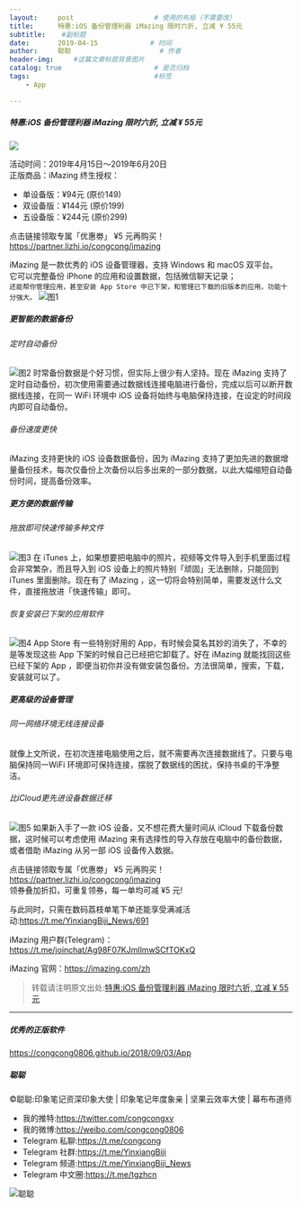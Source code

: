 ```yaml
---
layout:     post                    # 使用的布局（不需要改）
title:      特惠:iOS 备份管理利器 iMazing 限时六折, 立减 ¥ 55元             # 标题 
subtitle:    #副标题
date:       2019-04-15             # 时间
author:     聪聪                      # 作者
header-img:     #这篇文章标题背景图片
catalog: true                       # 是否归档
tags:                               #标签
    - App

---
```

##### 特惠:iOS 备份管理利器 iMazing 限时六折, 立减 ¥ 55元

![](http://ww1.sinaimg.cn/large/9b84e6acly1g24dmymcb3j20xc0m8tb3.jpg)

活动时间：2019年4月15日～2019年6月20日<br>
正版商品：iMazing 终生授权：
* 单设备版：¥94元  (原价149)
* 双设备版：¥144元  (原价199)
* 五设备版：¥244元  (原价299)

点击链接领取专属「优惠劵」 ¥5 元再购买！<br>
<https://partner.lizhi.io/congcong/imazing><br>

iMazing 是一款优秀的 iOS 设备管理器，支持 Windows 和 macOS 双平台。<br>
它可以完整备份 iPhone 的应用和设置数据，包括微信聊天记录；<br>
`还能帮你管理应用，甚至安装 App Store 中已下架，和管理已下载的旧版本的应用，功能十分强大。`
![图1](http://ww1.sinaimg.cn/large/9b84e6acly1g24efqwivnj21kw0ycwrm.jpg)

##### 更智能的数据备份

###### 定时自动备份
![图2](http://ww1.sinaimg.cn/large/9b84e6acly1g24efzt7xzj21kv0yagtq.jpg)
时常备份数据是个好习惯，但实际上很少有人坚持。现在 iMazing 支持了定时自动备份，初次使用需要通过数据线连接电脑进行备份，完成以后可以断开数据线连接，在同一 WiFi 环境中 iOS 设备将始终与电脑保持连接，在设定的时间段内即可自动备份。

###### 备份速度更快
iMazing 支持更快的 iOS 设备数据备份，因为 iMazing 支持了更加先进的数据增量备份技术，每次仅备份上次备份以后多出来的一部分数据，以此大幅缩短自动备份时间，提高备份效率。

##### 更方便的数据传输

###### 拖放即可快速传输多种文件
![图3](http://ww1.sinaimg.cn/large/9b84e6acly1g24egc83ezj21kw0yc7d4.jpg)
在 iTunes 上，如果想要把电脑中的照片，视频等文件导入到手机里面过程会非常繁杂，而且导入到 iOS 设备上的照片特别「顽固」无法删除，只能回到 iTunes 里面删除。现在有了 iMazing ，这一切将会特别简单，需要发送什么文件，直接拖放进「快速传输」即可。

###### 恢复安装已下架的应用软件
![图4](http://ww1.sinaimg.cn/large/9b84e6acly1g24egi613rj21kw0yb482.jpg)
App Store 有一些特别好用的 App，有时候会莫名其妙的消失了，不幸的是等发现这些 App 下架的时候自己已经把它卸载了。好在 iMazing 就能找回这些已经下架的 App ，即便当初你并没有做安装包备份。方法很简单，搜索，下载，安装就可以了。

##### 更高级的设备管理

###### 同一网络环境无线连接设备
就像上文所说，在初次连接电脑使用之后，就不需要再次连接数据线了。只要与电脑保持同一WiFi 环境即可保持连接，摆脱了数据线的困扰，保持书桌的干净整洁。

###### 比iCloud更先进设备数据迁移
![图5](http://ww1.sinaimg.cn/large/9b84e6acly1g24egoibvmj21kw0ybgtx.jpg)
如果新入手了一款 iOS 设备，又不想花费大量时间从 iCloud 下载备份数据，这时候可以考虑使用 iMazing 来有选择性的导入存放在电脑中的备份数据，或者借助 iMazing 从另一部 iOS 设备传入数据。

点击链接领取专属「优惠劵」 ¥5 元再购买！<br>
<https://partner.lizhi.io/congcong/imazing><br>
领券叠加折扣，可重复领券，每一单均可减 ¥5 元!

与此同时，只需在数码荔枝单笔下单还能享受满减活动:<https://t.me/YinxiangBiji_News/691>

iMazing 用户群(Telegram)：<https://t.me/joinchat/Ag98F07KJmIlmwSCfTOKxQ>

iMazing 官网：<https://imazing.com/zh>

> 转载请注明原文出处:[特惠:iOS 备份管理利器 iMazing 限时六折, 立减 ¥ 55元](https://congcong0806.github.io/2019/04/15/iMazing)

- - - -

##### 优秀的正版软件
<https://congcong0806.github.io/2018/09/03/App>

##### 聪聪
&copy;聪聪:印象笔记资深印象大使 | 印象笔记年度象亲 | 坚果云效率大使 | 幕布布道师

* 我的推特:<https://twitter.com/congcongxv>
* 我的微博:<https://weibo.com/congcong0806>
* Telegram 私聊:<https://t.me/congcong>
* Telegram 社群:<https://t.me/YinxiangBiji>
* Telegram 频道:<https://t.me/YinxiangBiji_News>
* Telegram 中文圈:<https://t.me/tgzhcn>

![聪聪](https://i.v2ex.co/3wc207g5.png)